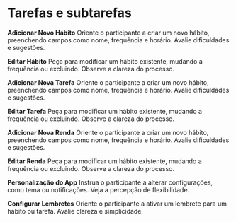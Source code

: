 # Tarefas e subtarefas
**Adicionar Novo Hábito**
Oriente o participante a criar um novo hábito, preenchendo campos como nome, frequência e horário. Avalie dificuldades e sugestões.

**Editar Hábito**
Peça para modificar um hábito existente, mudando a frequência ou excluindo. Observe a clareza do processo.

**Adicionar Nova Tarefa**
Oriente o participante a criar um novo hábito, preenchendo campos como nome, frequência e horário. Avalie dificuldades e sugestões.

**Editar Tarefa**
Peça para modificar um hábito existente, mudando a frequência ou excluindo. Observe a clareza do processo.

**Adicionar Nova Renda**
Oriente o participante a criar um novo hábito, preenchendo campos como nome, frequência e horário. Avalie dificuldades e sugestões.

**Editar Renda**
Peça para modificar um hábito existente, mudando a frequência ou excluindo. Observe a clareza do processo.

**Personalização do App**
Instrua o participante a alterar configurações, como tema ou notificações. Veja a percepção de flexibilidade.

**Configurar Lembretes**
Oriente o participante a ativar um lembrete para um hábito ou tarefa. Avalie clareza e simplicidade.




